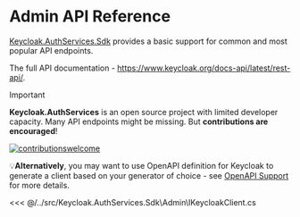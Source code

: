 # Admin API Reference

[Keycloak.AuthServices.Sdk](https://www.nuget.org/packages/Keycloak.AuthServices.Sdk/) provides a basic support for common and most popular API endpoints.

The full API documentation - <https://www.keycloak.org/docs-api/latest/rest-api/>.

>[!IMPORTANT]
> **Keycloak.AuthServices** is an open source project with limited developer capacity. Many API endpoints might be missing. But **contributions are encouraged**!
>
> [![contributionswelcome](https://img.shields.io/badge/contributions-welcome-brightgreen.svg?style=flat)](https://github.com/nikiforovall/keycloak-authorization-services-dotnet)

💡**Alternatively**, you may want to use OpenAPI definition for Keycloak to generate a client based on your generator of choice - see [OpenAPI Support](/admin-rest-api/admin-api-openapi) for more details.

<<< @/../src/Keycloak.AuthServices.Sdk\Admin\IKeycloakClient.cs
